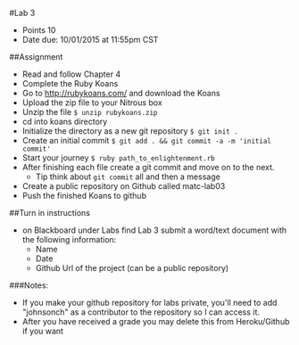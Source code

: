 #Lab 3
* Points 10
* Date due: 10/01/2015 at 11:55pm CST

##Assignment
* Read and follow Chapter 4
* Complete the Ruby Koans
* Go to http://rubykoans.com/ and download the Koans
* Upload the zip file to your Nitrous box
* Unzip the file ```$ unzip rubykoans.zip```
* cd into koans directory
* Initialize the directory as a new git repository ```$ git init .```
* Create an initial commit ```$ git add . && git commit -a -m 'initial commit'```
* Start your journey ```$ ruby path_to_enlightenment.rb```
* After finishing each file create a git commit and move on to the next. 
  * Tip think about ```git commit``` all and then a message
* Create a public repository on Github called matc-lab03
* Push the finished Koans to github

##Turn in instructions
* on Blackboard under Labs find Lab 3 submit a word/text document with the following information:
  * Name
  * Date
  * Github Url of the project (can be a public repository)

###Notes:
* If you make your github repository for labs private, you'll need to add "johnsonch" as a contributor to the repository so I can access it.
* After you have received a grade you may delete this from Heroku/Github if you want
